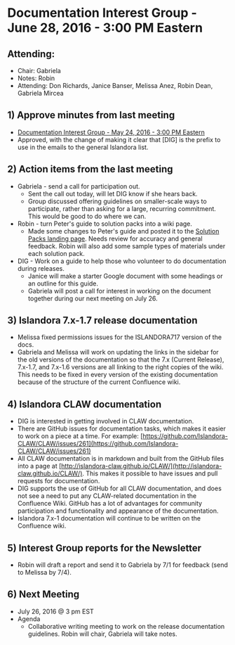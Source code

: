 # Documentation Interest Group - June 28, 2016 - 3:00 PM Eastern

## Attending:

* Chair: Gabriela
* Notes: Robin
* Attending: Don Richards, Janice Banser, Melissa Anez, Robin Dean, Gabriela Mircea


## 1) Approve minutes from last meeting

* [Documentation Interest Group - May 24, 2016 - 3:00 PM Eastern](https://github.com/islandora-interest-groups/Islandora-Documentation-Interest-Group/blob/master/meetings/2016/Meeting-Notes-2016-05-24.md )
* Approved, with the change of making it clear that [DIG] is the prefix to use in the emails to the general Islandora list.

## 2) Action items from the last meeting

* Gabriela - send a call for participation out.
  * Sent the call out today, will let DIG know if she hears back.
  * Group discussed offering guidelines on smaller-scale ways to participate, rather than asking for a large, recurring commitment. This would be good to do where we can.
* Robin - turn Peter's guide to solution packs into a wiki page.
  * Made some changes to Peter's guide and posted it to the [Solution Packs landing page](https://wiki.duraspace.org/display/ISLANDORA/Solution+Packs). Needs review for accuracy and general feedback. Robin will also add some sample types of materials under each solution pack.
* DIG - Work on a guide to help those who volunteer to do documentation during releases.
  * Janice will make a starter Google document with some headings or an outline for this guide.
  * Gabriela will post a call for interest in working on the document together during our next meeting on July 26.

## 3) Islandora 7.x-1.7 release documentation

* Melissa fixed permissions issues for the ISLANDORA717 version of the docs.
* Gabriela and Melissa will work on updating the links in the sidebar for the old versions of the documentation so that the 7.x (Current Release), 7.x-1.7, and 7.x-1.6 versions are all linking to the right copies of the wiki. This needs to be fixed in every version of the existing documentation because of the structure of the current Confluence wiki.    

## 4) Islandora CLAW documentation

* DIG is interested in getting involved in CLAW documentation. 
* There are GitHub issues for documentation tasks, which makes it easier to work on a piece at a time. For example: [https://github.com/Islandora-CLAW/CLAW/issues/261](https://github.com/Islandora-CLAW/CLAW/issues/261) 
* All CLAW documentation is in markdown and built from the GitHub files into a page at [http://islandora-claw.github.io/CLAW/](http://islandora-claw.github.io/CLAW/). This makes it possible to have issues and pull requests for documentation. 
* DIG supports the use of GitHub for all CLAW documentation, and does not see a need to put any CLAW-related documentation in the Confluence Wiki. GitHub has a lot of advantages for community participation and functionality and appearance of the documentation. 
* Islandora 7.x-1 documentation will continue to be written on the Confluence wiki. 

## 5) Interest Group reports for the Newsletter
* Robin will draft a report and send it to Gabriela by 7/1 for feedback (send to Melissa by 7/4).

## 6) Next Meeting
* July 26, 2016 @ 3 pm EST
* Agenda 
  * Collaborative writing meeting to work on the release documentation guidelines. Robin will chair, Gabriela will take notes.



